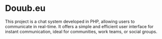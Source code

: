 # Douub.eu
This project is a chat system developed in PHP, allowing users to communicate in real-time. It offers a simple and efficient user interface for instant communication, ideal for communities, work teams, or social groups.
